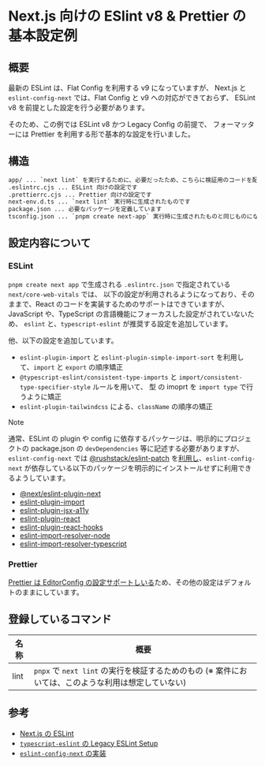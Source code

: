 # Next.js 向けの ESlint v8 & Prettier の基本設定例

## 概要

最新の ESLint は、Flat Config を利用する v9 になっていますが、
Next.js と `eslint-config-next` では、Flat Config と v9 への対応ができておらず、
ESLint v8 を前提とした設定を行う必要があります。

そのため、この例では ESLint v8 かつ Legacy Config の前提で、
フォーマッターには Prettier を利用する形で基本的な設定を行いました。

## 構造

```txt
app/ ... `next lint` を実行するために、必要だったため、こちらに検証用のコードを配置しています
.eslintrc.cjs ... ESLint 向けの設定です
.prettierrc.cjs ... Prettier 向けの設定です
next-env.d.ts ... `next lint` 実行時に生成されたものです
package.json ... 必要なパッケージを定義しています
tsconfig.json ... `pnpm create next-app` 実行時に生成されたものと同じものになります
```

## 設定内容について

### ESLint

`pnpm create next app` で生成される `.eslintrc.json` で指定されている `next/core-web-vitals` では、
以下の設定が利用されるようになっており、そのままで、React のコードを実装するためのサポートはできていますが、
JavaScript や、TypeScript の言語機能にフォーカスした設定がされていないため、
`eslint` と、`typescript-eslint` が推奨する設定を追加しています。

他、以下の設定を追加しています。

- `eslint-plugin-import` と `eslint-plugin-simple-import-sort` を利用して、`import` と `export` の順序矯正
- `@typescript-eslint/consistent-type-imports` と `import/consistent-type-specifier-style` ルールを用いて、 型 の imoprt を `import type` で行うように矯正 
- `eslint-plugin-tailwindcss` による、`className` の順序の矯正 

> [!NOTE]
>
> 通常、ESLint の plugin や config に依存するパッケージは、明示的にプロジェクトの package.json の `devDependencies` 等に記述する必要がありますが、
> `eslint-config-next` では [@rushstack/eslint-patch](https://www.npmjs.com/package/@rushstack/eslint-patch) を[利用し](https://github.com/vercel/next.js/blob/canary/packages/eslint-config-next/index.js#L52)、`eslint-config-next` が依存している以下のパッケージを明示的にインストールせずに利用できるようしています。
>
> - [@next/eslint-plugin-next](https://www.npmjs.com/package/@next/eslint-plugin-next)
> - [eslint-plugin-import](https://www.npmjs.com/package/eslint-plugin-import)
> - [eslint-plugin-jsx-a11y](https://www.npmjs.com/package/eslint-plugin-jsx-a11y)
> - [eslint-plugin-react](https://www.npmjs.com/package/eslint-plugin-react)
> - [eslint-plugin-react-hooks](https://www.npmjs.com/package/eslint-plugin-react-hooks)
> - [eslint-import-resolver-node](https://www.npmjs.com/package/eslint-import-resolver-node)
> - [eslint-import-resolver-typescript](https://www.npmjs.com/package/eslint-import-resolver-typescript)

### Prettier

[Prettier は EditorConfig の設定サポートしいる](https://prettier.io/docs/en/configuration.html#editorconfig)ため、その他の設定はデフォルトのままにしています。

## 登録しているコマンド

| 名称 | 概要                                                                                                |
| ---- | --------------------------------------------------------------------------------------------------- |
| lint | `pnpx` で `next lint` の実行を検証するためのもの (※ 案件においては、このような利用は想定していない) |

## 参考

- [Next.js の ESLint](https://nextjs.org/docs/pages/building-your-application/configuring/eslint)
- [`typescript-eslint` の Legacy ESLint Setup](https://typescript-eslint.io/getting-started/legacy-eslint-setup)
- [`eslint-config-next` の実装](https://github.com/vercel/next.js/blob/canary/packages/eslint-config-next/index.js)
